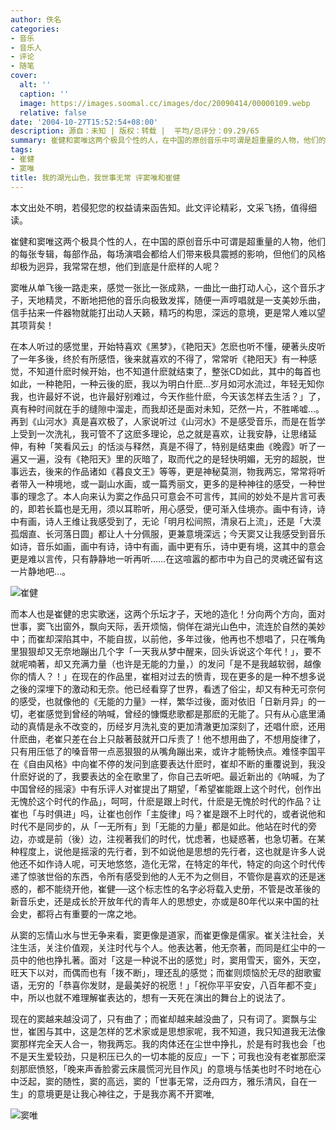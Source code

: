 ```yaml
---
author: 佚名
categories:
- 音乐
- 音乐人
- 评论
- 随笔
cover:
  alt: ''
  caption: ''
  image: https://images.soomal.cc/images/doc/20090414/00000109.webp
  relative: false
date: '2004-10-27T15:52:54+08:00'
description: 源自：未知 | 版权：转载 |  平均/总评分：09.29/65
summary: 崔健和窦唯这两个极具个性的人，在中国的原创音乐中可谓是超重量的人物，他们的每张专辑，每部作品，每场演唱会都给人们带来极具震撼的影响，但他们的风格却极为迥异，我常常在想，他们到底是什麽样的人呢？
tags:
- 崔健
- 窦唯
title: 我的湖光山色，我世事无常 评窦唯和崔健
---
```


本文出处不明，若侵犯您的权益请来函告知。此文评论精彩，文采飞扬，值得细读。

崔健和窦唯这两个极具个性的人，在中国的原创音乐中可谓是超重量的人物，他们的每张专辑，每部作品，每场演唱会都给人们带来极具震撼的影响，但他们的风格却极为迥异，我常常在想，他们到底是什麽样的人呢？



窦唯从单飞後一路走来，感觉一张比一张成熟，一曲比一曲打动人心，这个音乐才子，天地精灵，不断地把他的音乐向极致发挥，随便一声哼唱就是一支美妙乐曲，信手拈来一件器物就能打出动人天籁，精巧的构思，深远的意境，更是常人难以望其项背矣！



在本人听过的感觉里，开始特喜欢《黑梦》，《艳阳天》怎麽也听不懂，硬著头皮听了一年多後，终於有所感悟，後来就喜欢的不得了，常常听《艳阳天》有一种感觉，不知道什麽时候开始，也不知道什麽就结束了，整张CD如此，其中的每首也如此，一种艳阳，一种云後的麽，我以为明白什麽…岁月如河水流过，年轻无知你我，也许最好不说，也许最好别难过，今天作些什麽，今天该怎样去生活？」了，真有种时间就在手的缝隙中溜走，而我却还是面对未知，茫然一片，不胜唏嘘…。再到《山河水》真是喜欢极了，人家说听过《山河水》不是感受音乐，而是在哲学上受到一次洗礼，我可管不了这麽多理论，总之就是喜欢，让我安静，让思绪延伸，有种「笑看风云」的恬淡与释然，真是不得了，特别是结束曲《晚霞》听了一遍又一遍，没有《艳阳天》里的灰暗了，取而代之的是轻快明媚，无穷的超脱，世事远去，後来的作品诸如《暮良文王》等等，更是神秘莫测，物我两忘，常常将听者带入一种境地，或一副山水画，或一篇秀丽文，更多的是种神往的感受，一种世事的理念了。本人向来认为窦之作品只可意会不可言传，其间的妙处不是片言可表的，即若长篇也是无用，须以耳聆听，用心感受，便可渐入佳境亦。画中有诗，诗中有画，诗人王维让我感受到了，无论「明月松间照，清泉石上流」，还是「大漠孤烟直、长河落日圆」都让人十分佩服，更兼意境深远；今天窦又让我感受到音乐如诗，音乐如画，画中有诗，诗中有画，画中更有乐，诗中更有境，这其中的意会更是难以言传，只有静静地一听再听……在这喧嚣的都市中为自己的灵魂还留有这一片静地吧…。



![崔健](https://images.soomal.cc/images/doc/20090414/00000109.webp)



而本人也是崔健的忠实歌迷，这两个乐坛才子，天地的造化！分向两个方向，面对世事，窦飞出窗外，飘向天际，丢开烦恼，倘佯在湖光山色中，流连於自然的美妙中；而崔却深陷其中，不能自拔，以前他，多年过後，他再也不想唱了，只在嘴角里狠狠却又无奈地蹦出几个字「一天我从梦中醒来，回头诉说这个年代！」，要不就呢喃著，却又充满力量（也许是无能的力量，）的发问「是不是我越软弱，越像你的情人？！」在现在的作品里，崔相对过去的愤青，现在更多的是一种不想多说之後的深埋下的激动和无奈。他已经看穿了世界，看透了俗尘，却又有种无可奈何的感受，也就像他的《无能的力量》一样，繁华过後，面对依旧「日新月异」的一切，老崔感觉到曾经的呐喊，曾经的慷慨悲歌都是那麽的无能了。只有从心底里涌动的真情是永不改变的，历经岁月洗礼变的更加清澈更加深刻了，还唱什麽，还用什麽曲，老崔只差在台上只敲著鼓就开口斥责了！他不想用曲了，不想用旋律了，只有用压低了的嗓音带一点恶狠狠的从嘴角蹦出来，或许才能畅快点。难怪李国平在《自由风格》中向崔不停的发问到底要表达什麽时，崔却不断的重覆说到，我没什麽好说的了，我要表达的全在歌里了，你自己去听吧。最近新出的《呐喊，为了中国曾经的摇滚》中有乐评人对崔提出了期望，「希望崔能跟上这个时代，创作出无愧於这个时代的作品」，呵呵，什麽是跟上时代，什麽是无愧於时代的作品？让崔也「与时俱进」吗，让崔也创作「主旋律」吗？崔是跟不上时代的，或者说他和时代不是同步的，从「一无所有」到「无能的力量」都是如此。他站在时代的旁边，亦或是前（後）边，注视著我们的时代，忧虑著，也疑惑著，也急切著。在某种程度上，说他是摇滚的先行者，到不如说他是思想的先行者，这也就是许多人说他还不如作诗人呢，可天地悠悠，造化无常，在特定的年代，特定的向这个时代传递了惊骇世俗的东西，令所有感受到他的人无不为之侧目，不管你是喜欢的还是迷惑的，都不能绕开他，崔健──这个标志性的名字必将载入史册，不管是改革後的新音乐史，还是成长於开放年代的青年人的思想史，亦或是80年代以来中国的社会史，都将占有重要的一席之地。



从窦的忘情山水与世无争来看，窦更像是道家，而崔更像是儒家。崔关注社会，关注生活，关注价值观，关注时代与个人。他表达著，他无奈著，而同是红尘中的一员中的他也挣扎著。面对「这是一种说不出的感觉」时，窦用雪天，窗外，天空，旺天下以对，而偶而也有「拨不断」，理还乱的感觉；而崔则烦恼於无尽的甜歌蜜语，无穷的「恭喜你发财，是最美好的祝愿！」「祝你平平安安，八百年都不变」中，所以也就不难理解崔表达的，想有一天死在演出的舞台上的说法了。



现在的窦越来越没词了，只有曲了；而崔却越来越没曲了，只有词了。窦飘与尘世，崔困与其中，这是怎样的艺术家或是思想家呢，我不知道，我只知道我无法像窦那样完全天人合一，物我两忘。我的肉体还在尘世中挣扎，於是有时我也会「也不是天生爱较劲，只是积压已久的一切本能的反应」一下；可我也没有老崔那麽深刻那麽愤怒，「晚来声香脸雾云床晨慌河光目作风」的意境与恬美也时不时地在心中泛起，窦的随性，窦的高远，窦的「世事无常，泛舟四方，雅乐清风，自在一生」的意境更是让我心神往之，于是我亦离不开窦唯,



![窦唯](https://images.soomal.cc/images/doc/20090414/00000110.webp)